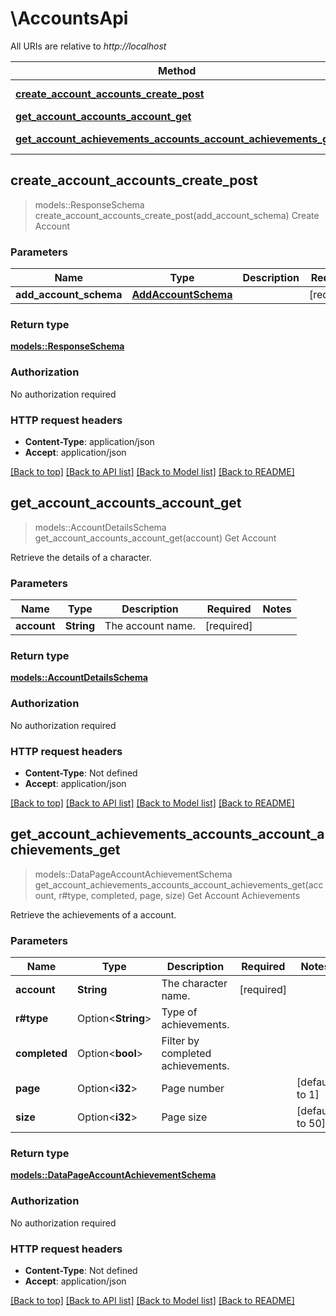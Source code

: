 # \AccountsApi

All URIs are relative to *http://localhost*

Method | HTTP request | Description
------------- | ------------- | -------------
[**create_account_accounts_create_post**](AccountsApi.md#create_account_accounts_create_post) | **POST** /accounts/create | Create Account
[**get_account_accounts_account_get**](AccountsApi.md#get_account_accounts_account_get) | **GET** /accounts/{account} | Get Account
[**get_account_achievements_accounts_account_achievements_get**](AccountsApi.md#get_account_achievements_accounts_account_achievements_get) | **GET** /accounts/{account}/achievements | Get Account Achievements



## create_account_accounts_create_post

> models::ResponseSchema create_account_accounts_create_post(add_account_schema)
Create Account

### Parameters


Name | Type | Description  | Required | Notes
------------- | ------------- | ------------- | ------------- | -------------
**add_account_schema** | [**AddAccountSchema**](AddAccountSchema.md) |  | [required] |

### Return type

[**models::ResponseSchema**](ResponseSchema.md)

### Authorization

No authorization required

### HTTP request headers

- **Content-Type**: application/json
- **Accept**: application/json

[[Back to top]](#) [[Back to API list]](../README.md#documentation-for-api-endpoints) [[Back to Model list]](../README.md#documentation-for-models) [[Back to README]](../README.md)


## get_account_accounts_account_get

> models::AccountDetailsSchema get_account_accounts_account_get(account)
Get Account

Retrieve the details of a character.

### Parameters


Name | Type | Description  | Required | Notes
------------- | ------------- | ------------- | ------------- | -------------
**account** | **String** | The account name. | [required] |

### Return type

[**models::AccountDetailsSchema**](AccountDetailsSchema.md)

### Authorization

No authorization required

### HTTP request headers

- **Content-Type**: Not defined
- **Accept**: application/json

[[Back to top]](#) [[Back to API list]](../README.md#documentation-for-api-endpoints) [[Back to Model list]](../README.md#documentation-for-models) [[Back to README]](../README.md)


## get_account_achievements_accounts_account_achievements_get

> models::DataPageAccountAchievementSchema get_account_achievements_accounts_account_achievements_get(account, r#type, completed, page, size)
Get Account Achievements

Retrieve the achievements of a account.

### Parameters


Name | Type | Description  | Required | Notes
------------- | ------------- | ------------- | ------------- | -------------
**account** | **String** | The character name. | [required] |
**r#type** | Option<**String**> | Type of achievements. |  |
**completed** | Option<**bool**> | Filter by completed achievements. |  |
**page** | Option<**i32**> | Page number |  |[default to 1]
**size** | Option<**i32**> | Page size |  |[default to 50]

### Return type

[**models::DataPageAccountAchievementSchema**](DataPage_AccountAchievementSchema_.md)

### Authorization

No authorization required

### HTTP request headers

- **Content-Type**: Not defined
- **Accept**: application/json

[[Back to top]](#) [[Back to API list]](../README.md#documentation-for-api-endpoints) [[Back to Model list]](../README.md#documentation-for-models) [[Back to README]](../README.md)

